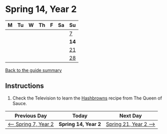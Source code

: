 # Spring 14, Year 2

| M                          | Tu                        | W                         | Th                        | F                         | Sa                        | Su                        |
| -------------------------- | ------------------------- | ------------------------- | ------------------------- |-------------------------- | ------------------------- | ------------------------- |
|                            |                           |                           |                           |                           |                           | [7](year-2-spring-7.md)   |
|                            |                           |                           |                           |                           |                           | **14**                    |
|                            |                           |                           |                           |                           |                           | [21](year-2-spring-21.md) |
|                            |                           |                           |                           |                           |                           | [28](year-2-spring-28.md) |

[Back to the guide summary](readme.md)

## Instructions

1. Check the Television to learn the [Hashbrowns](https://stardewvalleywiki.com/Hashbrowns) recipe from The Queen of Sauce.

| Previous Day                                | Today                 | Next Day                                    |
| ------------------------------------------- | --------------------- | ------------------------------------------- |
| [⟵ Spring 7, Year 2](year-2-spring-7.md)   | **Spring 14, Year 2** | [Spring 21, Year 2 ⟶](year-2-spring-21.md) |
